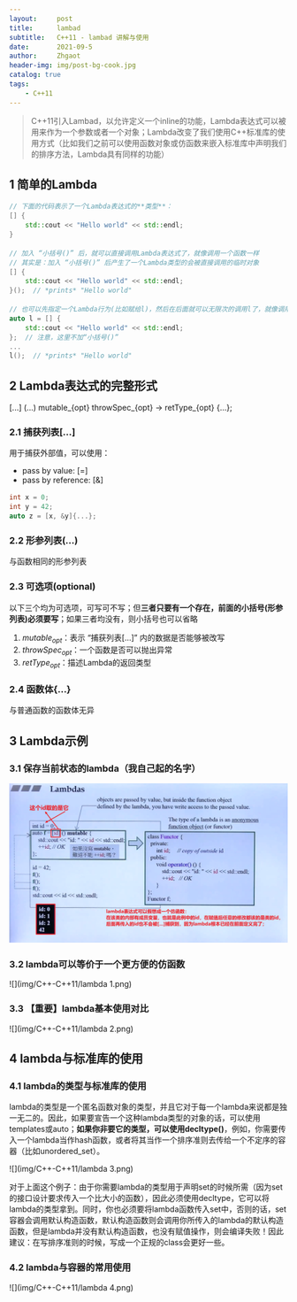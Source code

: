 ```yaml
---
layout:     post
title:      lambad
subtitle:   C++11 - lambad 讲解与使用
date:       2021-09-5
author:     Zhgaot
header-img: img/post-bg-cook.jpg
catalog: true
tags:
    - C++11
---
```


> C++11引入Lambad，以允许定义一个inline的功能，Lambda表达式可以被用来作为一个参数或者一个对象；Lambda改变了我们使用C++标准库的使用方式（比如我们之前可以使用函数对象或仿函数来嵌入标准库中声明我们的排序方法，Lambda具有同样的功能）


## 1 简单的Lambda

```cpp
// 下面的代码表示了一个Lambda表达式的**类型**：
[] {
	std::cout << "Hello world" << std::endl;
}

// 加入 “小括号()” 后，就可以直接调用Lambda表达式了，就像调用一个函数一样
// 其实是：加入 “小括号()” 后产生了一个Lambda类型的会被直接调用的临时对象
[] {
	std::cout << "Hello world" << std::endl;
}();  // *prints* "Hello world"

// 也可以先指定一个Lambda行为(比如赋给l)，然后在后面就可以无限次的调用l了，就像调用函数一样
auto l = [] {
	std::cout << "Hello world" << std::endl;
};  // 注意，这里不加“小括号()”
...
l();  // *prints* "Hello world"
```


## 2 Lambda表达式的完整形式

<!-- $[...]$ $(...)$ $mutable_{opt}$ $throwSpec_{opt}$ -> $retType_{opt}$ {$...$}; -->
[...] (...) mutable_{opt} throwSpec_{opt} -> retType_{opt} {...};

### 2.1 捕获列表[...]

用于捕获外部值，可以使用：
- pass by value: [=]
- pass by reference: [&]

```cpp
int x = 0;
int y = 42;
auto z = [x, &y]{...};
```

### 2.2 形参列表(...)

与函数相同的形参列表

### 2.3 可选项(optional)

以下三个均为可选项，可写可不写；但**三者只要有一个存在，前面的小括号(形参列表)必须要写**；如果三者均没有，则小括号也可以省略

1. $mutable_{opt}$：表示 “捕获列表[...]” 内的数据是否能够被改写
2. $throwSpec_{opt}$：一个函数是否可以抛出异常
3. $retType_{opt}$：描述Lambda的返回类型

### 2.4 函数体{...}

与普通函数的函数体无异


## 3 Lambda示例

### 3.1 保存当前状态的lambda（我自己起的名字）

![](https://raw.githubusercontent.com/Zhgaot/Zhgaot.github.io/master/img/C++-C++11/lambda_0.png)

### 3.2 lambda可以等价于一个更方便的仿函数

![](img/C++-C++11/lambda 1.png)

### 3.3 【重要】lambda基本使用对比

![](img/C++-C++11/lambda 2.png)


## 4 lambda与标准库的使用

### 4.1 lambda的类型与标准库的使用

lambda的类型是一个匿名函数对象的类型，并且它对于每一个lambda来说都是独一无二的。因此，如果要宣告一个这种lambda类型的对象的话，可以使用templates或auto；**如果你非要它的类型，可以使用decltype()**，例如，你需要传入一个lambda当作hash函数，或者将其当作一个排序准则去传给一个不定序的容器（比如unordered_set）。

![](img/C++-C++11/lambda 3.png)

对于上面这个例子：由于你需要lambda的类型用于声明set的时候所需（因为set的接口设计要求传入一个比大小的函数），因此必须使用decltype，它可以将lambda的类型拿到。同时，你也必须要将lambda函数传入set中，否则的话，set容器会调用默认构造函数，默认构造函数则会调用你所传入的lambda的默认构造函数，但是lambda并没有默认构造函数，也没有赋值操作，则会编译失败！因此建议：在写排序准则的时候，写成一个正规的class会更好一些。

### 4.2 lambda与容器的常用使用

![](img/C++-C++11/lambda 4.png)